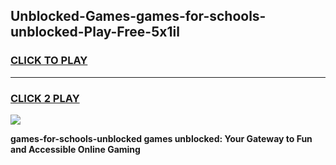 
## Unblocked-Games-games-for-schools-unblocked-Play-Free-5x1il
<h3>
<a href="https://premium76.site?title=games-for-schools-unblocked&ref=18A">CLICK TO PLAY</a></h3>
<hr>

<h3>
<a href="https://premium76.site?title=games-for-schools-unblocked&ref=18A">CLICK 2 PLAY</a>
  
</h3>

<a href="https://premium76.site?title=games-for-schools-unblocked&ref=18A"><img src="https://clearcache.store/games.png"></a>


**games-for-schools-unblocked games unblocked: Your Gateway to Fun and Accessible Online Gaming**
